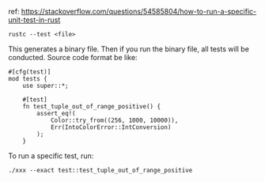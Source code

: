 ref: https://stackoverflow.com/questions/54585804/how-to-run-a-specific-unit-test-in-rust

```
rustc --test <file>
```

This generates a binary file. Then if you run the binary file, all tests will be conducted. Source code format be like:

```
#[cfg(test)]
mod tests {
    use super::*;

    #[test]
    fn test_tuple_out_of_range_positive() {
        assert_eq!(
            Color::try_from((256, 1000, 10000)),
            Err(IntoColorError::IntConversion)
        );
    }
```

To run a specific test, run: 

```
./xxx --exact test::test_tuple_out_of_range_positive
```


